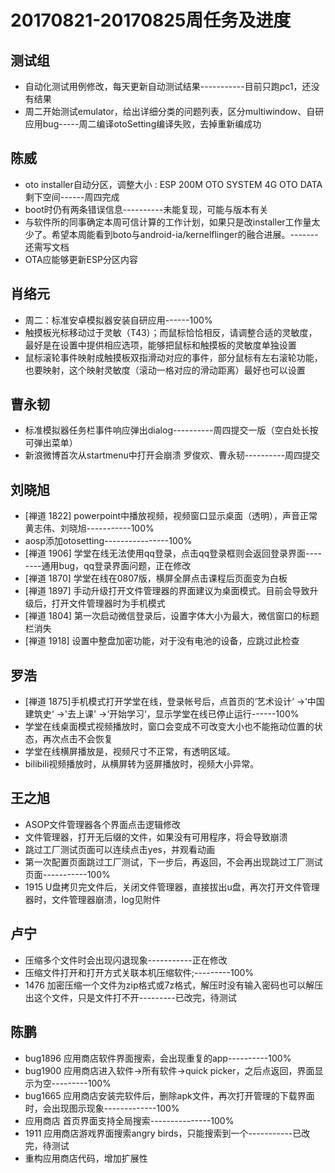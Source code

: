 # 20170821-20170825周任务及进度

## 测试组
- 自动化测试用例修改，每天更新自动测试结果-----------目前只跑pc1，还没有结果
- 周二开始测试emulator，给出详细分类的问题列表，区分multiwindow、自研应用bug-----周二编译otoSetting编译失败，去掉重新编成功

## 陈威
- oto installer自动分区，调整大小 : ESP 200M   OTO SYSTEM 4G   OTO DATA 剩下空间------周四完成
- boot时仍有两条错误信息----------未能复现，可能与版本有关
- 与软件所的同事确定本周可信计算的工作计划，如果只是改installer工作量太少了。希望本周能看到boto与android-ia/kernelflinger的融合进展。-------还需写文档
- OTA应能够更新ESP分区内容

## 肖络元
- 周二：标准安卓模拟器安装自研应用------100%
- 触摸板光标移动过于灵敏（T43）；而鼠标恰恰相反，请调整合适的灵敏度，最好是在设置中提供相应选项，能够把鼠标和触摸板的灵敏度单独设置
- 鼠标滚轮事件映射成触摸板双指滑动对应的事件，部分鼠标有左右滚轮功能，也要映射，这个映射灵敏度（滚动一格对应的滑动距离）最好也可以设置

## 曹永韧
- 标准模拟器任务栏事件响应弹出dialog----------周四提交一版（空白处长按可弹出菜单）
- 新浪微博首次从startmenu中打开会崩溃 罗俊欢、曹永韧----------周四提交

## 刘晓旭
- [禅道 1822] powerpoint中播放视频，视频窗口显示桌面（透明），声音正常  黄志伟、刘晓旭-----------100%
- aosp添加otosetting----------------100%
- [禅道 1906] 学堂在线无法使用qq登录，点击qq登录框则会返回登录界面--------通用bug，qq登录界面问题，正在修改
- [禅道 1870] 学堂在线在0807版，横屏全屏点击课程后页面变为白板
- [禅道 1897] 手动升级打开文件管理器的界面建议为桌面模式。目前会导致升级后，打开文件管理器时为手机模式
- [禅道 1804] 第一次启动微信登录后，设置字体大小为最大，微信窗口的标题栏消失
- [禅道 1918] 设置中整盘加密功能，对于没有电池的设备，应跳过此检查

## 罗浩
- [禅道 1875]手机模式打开学堂在线，登录帐号后，点首页的‘艺术设计‘ ->‘中国建筑史‘ ->'去上课' ->‘开始学习‘，显示学堂在线已停止运行------100%
- 学堂在线桌面模式视频播放时，窗口会变成不可改变大小也不能拖动位置的状态，再次点击不会恢复
- 学堂在线横屏播放是，视频尺寸不正常，有透明区域。
- bilibili视频播放时，从横屏转为竖屏播放时，视频大小异常。

## 王之旭
- ASOP文件管理器各个界面点击逻辑修改
- 文件管理器，打开无后缀的文件，如果没有可用程序，将会导致崩溃
- 跳过工厂测试页面可以连续点击yes，并观看动画
- 第一次配置页面跳过工厂测试，下一步后，再返回，不会再出现跳过工厂测试页面-----------100%
- 1915 U盘拷贝完文件后，关闭文件管理器，直接拔出u盘，再次打开文件管理器时，文件管理器崩溃，log见附件

## 卢宁
- 压缩多个文件时会出现闪退现象-----------正在修改
- 压缩文件打开和打开方式关联本机压缩软件;---------100%
- 1476 加密压缩一个文件为zip格式或7z格式，解压时没有输入密码也可以解压出这个文件，只是文件打不开---------已改完，待测试

## 陈鹏
- bug1896 应用商店软件界面搜索，会出现重复的app----------100%
- bug1900 应用商店进入软件->所有软件->quick picker，之后点返回，界面显示为空---------100%
- bug1665 应用商店安装完软件后，删除apk文件，再次打开管理的下载界面时，会出现图示现象-------------100%
- 应用商店 首页界面支持全局搜索---------------100%
- 1911 应用商店游戏界面搜索angry birds，只能搜索到一个-----------已改完，待测试
- 重构应用商店代码，增加扩展性

